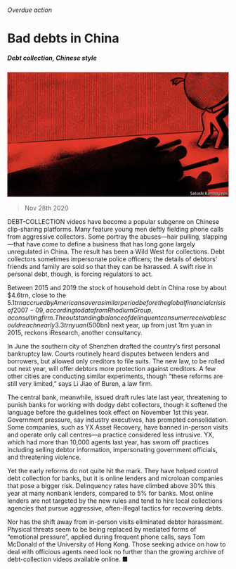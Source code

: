 ###### Overdue action

# Bad debts in China 

##### Debt collection, Chinese style 

![image](images/20201128_FND002_0.jpg) 

> Nov 28th 2020 

DEBT-COLLECTION videos have become a popular subgenre on Chinese clip-sharing platforms. Many feature young men deftly fielding phone calls from aggressive collectors. Some portray the abuses—hair pulling, slapping—that have come to define a business that has long gone largely unregulated in China. The result has been a Wild West for collections. Debt collectors sometimes impersonate police officers; the details of debtors’ friends and family are sold so that they can be harassed. A swift rise in personal debt, though, is forcing regulators to act.

Between 2015 and 2019 the stock of household debt in China rose by about $4.6trn, close to the $5.1trn accrued by Americans over a similar period before the global financial crisis of 2007-09, according to data from Rhodium Group, a consulting firm. The outstanding balance of delinquent consumer receivables could reach nearly 3.3trn yuan ($500bn) next year, up from just 1trn yuan in 2015, reckons iResearch, another consultancy.


In June the southern city of Shenzhen drafted the country’s first personal bankruptcy law. Courts routinely heard disputes between lenders and borrowers, but allowed only creditors to file suits. The new law, to be rolled out next year, will offer debtors more protection against creditors. A few other cities are conducting similar experiments, though “these reforms are still very limited,” says Li Jiao of Buren, a law firm.

The central bank, meanwhile, issued draft rules late last year, threatening to punish banks for working with dodgy debt collectors, though it softened the language before the guidelines took effect on November 1st this year. Government pressure, say industry executives, has prompted consolidation. Some companies, such as YX Asset Recovery, have banned in-person visits and operate only call centres—a practice considered less intrusive. YX, which had more than 10,000 agents last year, has sworn off practices including selling debtor information, impersonating government officials, and threatening violence.

Yet the early reforms do not quite hit the mark. They have helped control debt collection for banks, but it is online lenders and microloan companies that pose a bigger risk. Delinquency rates have climbed above 30% this year at many nonbank lenders, compared to 5% for banks. Most online lenders are not targeted by the new rules and tend to hire local collections agencies that pursue aggressive, often-illegal tactics for recovering debts.

Nor has the shift away from in-person visits eliminated debtor harassment. Physical threats seem to be being replaced by mediated forms of “emotional pressure”, applied during frequent phone calls, says Tom McDonald of the University of Hong Kong. Those seeking advice on how to deal with officious agents need look no further than the growing archive of debt-collection videos available online. ■

